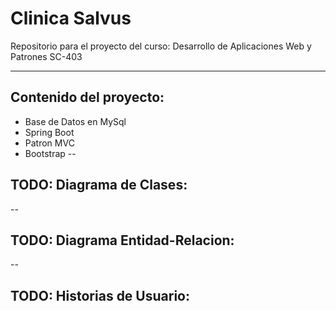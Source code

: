 # Clinica Salvus
Repositorio para el proyecto del curso: Desarrollo de Aplicaciones Web y Patrones SC-403
<hr>

## Contenido del proyecto:
* Base de Datos en MySql
* Spring Boot
* Patron MVC
* Bootstrap
--
## TODO: Diagrama de Clases: 
--
## TODO: Diagrama Entidad-Relacion:
--
## TODO: Historias de Usuario:






